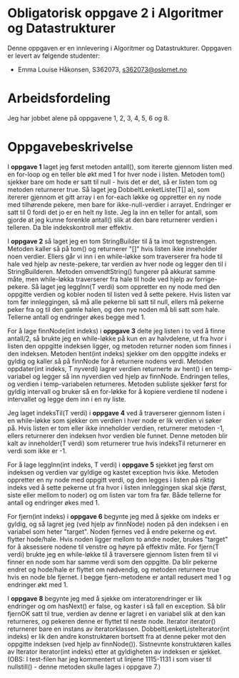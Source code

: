 # Obligatorisk oppgave 2 i Algoritmer og Datastrukturer

Denne oppgaven er en innlevering i Algoritmer og Datastrukturer. 
Oppgaven er levert av følgende studenter:
* Emma Louise Håkonsen, S362073, s362073@oslomet.no

# Arbeidsfordeling

Jeg har jobbet alene på oppgavene 1, 2, 3, 4, 5, 6 og 8.

# Oppgavebeskrivelse

I **oppgave 1** laget jeg først metoden antall(), som itererte gjennom listen med en for-loop og en teller ble økt med 1 
for hver node i listen. Metoden tom() sjekker bare om hode er satt til null - hvis det er det, så er listen tom og metoden 
returnerer true. Så laget jeg DobbeltLenketListe(T[] a), som itererer gjennom et gitt array i en for-each løkke og 
oppretter en ny node med tilhørende pekere, men bare for ikke-null-verdier i arrayet. Endringer er satt til 0 fordi det 
jo er en helt ny liste. Jeg la inn en teller for antall, som gjorde at jeg kunne forenkle antall() slik at den bare
returnerer verdien i telleren. Da ble indekskontroll mer effektiv.

I **oppgave 2** så laget jeg en tom StringBuilder til å ta imot tegnstrengen. Metoden kaller så på tom() og returnerer 
"[]" hvis listen ikke inneholder noen verdier. Ellers går vi inn i en while-løkke som traverserer fra hode til hale ved 
hjelp av neste-pekere, tar verdien av hver node og legger den til i StringBuilderen. Metoden omvendtString() fungerer på 
akkurat samme måte, men while-løkka traverserer fra hale til hode ved hjelp av forrige-pekere. Så laget jeg leggInn(T verdi)
som oppretter en ny node med den oppgitte verdien og kobler noden til listen ved å sette pekere. Hvis listen var tom før 
innleggingen, så må alle pekerne bli satt til null, ellers må pekerne peker fra og til den gamle halen, og den nye noden 
må bli satt som hale. Tellerne antall og endringer økes begge med 1.

For å lage finnNode(int indeks) i **oppgave 3** delte jeg listen i to ved å finne antall/2, så brukte jeg en while-løkke 
på kun en av halvdelene, ut fra hvor i listen den oppgitte indeksen ligger, og metoden returner noden som finnes i den 
indeksen. Metoden hent(int indeks) sjekker om den oppgitte indeks er gyldig og kaller så på finnNode for å returnere 
nodens verdi. Metoden oppdater(int indeks, T nyverdi) lagrer verdien returnerte av hent() i en temp-variabel og legger så 
inn nyverdien ved hjelp av finnNode. Endringen telles, og verdien i temp-variabelen returneres. Metoden subliste sjekker
først for gyldig intervall og bruker så en for-løkke for å kopiere verdiene til nodene i intervallet og legge dem inn i 
en ny liste.

Jeg laget indeksTil(T verdi) i **oppgave 4** ved å traverserer gjennom listen i en while-løkke som sjekker om verdien i
hver node er lik verdien vi søker på. Hvis listen er tom eller ikke inneholder verdien, returnerer metoden -1, ellers
returnerer den indeksen hvor verdien ble funnet. Denne metoden blir kalt av inneholder(T verdi) som returnerer true hvis
indeksTil returnerer en verdi som ikke er -1.

For å lage leggInn(int indeks, T verdi) i **oppgave 5** sjekket jeg først om indeksen og verdien var gyldige og kastet 
exception hvis ikke. Metoden oppretter en ny node med oppgitt verdi, og den legges i listen på riktig indeks ved å sette 
pekerne ut fra hvor i listen innleggingen skal skje (først, siste eller mellom to noder) og om listen var tom fra før. 
Både tellerne for antall og endringer økes med 1.

For fjern(int indeks) i **oppgave 6** begynte jeg med å sjekke om indeks er gyldig, og så lagret jeg (ved hjelp av finnNode)
noden på den indeksen i en variabel som heter "target". Noden fjernes ved å endre pekerne og evt. flytter hode/hale. Hvis 
noden ligger mellom to andre noder, brukes "target" for å aksessere nodene til venstre og høyre på effektiv måte. For
fjern(T verdi) brukte jeg en while-løkke til å traversere gjennom listen frem til vi finner en node som har samme verdi
som den oppgitte. Da blir pekerne endret og hode/hale er flyttet om nødvendig, og metoden returnere true hvis en node ble
fjernet. I begge fjern-metodene er antall redusert med 1 og endringer økt med 1.

I **oppgave 8** begynte jeg med å sjekke om interatorendringer er lik endringer og om hasNext() er false, og kaster i så fall
en exception. Så blir fjernOK satt til true, verdien av denne er lagret i en variabel slik at den kan returneres, og
pekeren denne er flyttet til neste node. Iterator<T> iterator() returnerer bare en instans av iteratorklassen.
DobbeltLenketListeIterator(int indeks) er lik den andre konstruktøren bortsett fra at denne peker mot den oppgitte indeksen
(ved hjelp av finnNode()). Sistnevnte konstruktøren kalles av Iterator<T> iterator(int indeks) etter at gyldigheten av
indeksen er sjekket. (OBS: I test-filen har jeg kommentert ut linjene 1115-1131 i som viser til nullstill() - denne 
metoden skulle lages i oppgave 7.)